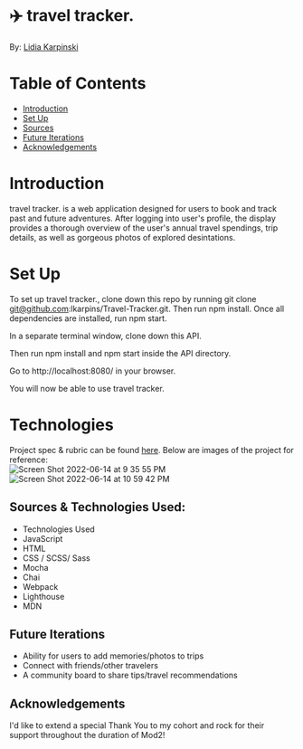 # ✈️ travel tracker.
By: [Lidia Karpinski](www.linkedin.com/in/lidia-karpinski)

# Table of Contents
* [Introduction](https://github.com/lkarpins/Travel-Tracker/edit/main/README.md#introduction)
* [Set Up](https://github.com/lkarpins/Travel-Tracker/edit/main/README.md#technologies)
* [Sources](https://github.com/lkarpins/Travel-Tracker/edit/main/README.md#sources--technologies-used)
* [Future Iterations](https://github.com/lkarpins/Travel-Tracker/edit/main/README.md#future-iterations) 
* [Acknowledgements](https://github.com/lkarpins/Travel-Tracker/edit/main/README.md#acknowledgements)

# Introduction
travel tracker. is a web application designed for users to book and track past and future adventures.  After logging into user's profile, the display provides a thorough overview of the user's annual travel spendings, trip details, as well as gorgeous photos of explored desintations.  

# Set Up
To set up travel tracker., clone down this repo by running git clone git@github.com:lkarpins/Travel-Tracker.git. Then run npm install. Once all dependencies are installed, run npm start.

In a separate terminal window, clone down this API.

Then run npm install and npm start inside the API directory.

Go to http://localhost:8080/ in your browser.

You will now be able to use travel tracker.

# Technologies
Project spec & rubric can be found [here](https://frontend.turing.edu/projects/travel-tracker.html). Below are images of the project for reference:  
![Screen Shot 2022-06-14 at 9 35 55 PM](https://user-images.githubusercontent.com/99596577/173721881-86bb0562-fec7-45b2-bd40-29a9dad1bedb.png)
![Screen Shot 2022-06-14 at 10 59 42 PM](https://user-images.githubusercontent.com/99596577/173727518-3d66ac20-00f9-4114-abce-28cc60920e38.png)


## Sources & Technologies Used:
* Technologies Used
* JavaScript
* HTML
* CSS / SCSS/ Sass
* Mocha
* Chai
* Webpack
* Lighthouse
* MDN


## Future Iterations

* Ability for users to add memories/photos to trips
* Connect with friends/other travelers
* A community board to share tips/travel recommendations

## Acknowledgements

I'd like to extend a special Thank You to my cohort and rock for their support throughout the duration of Mod2! 
